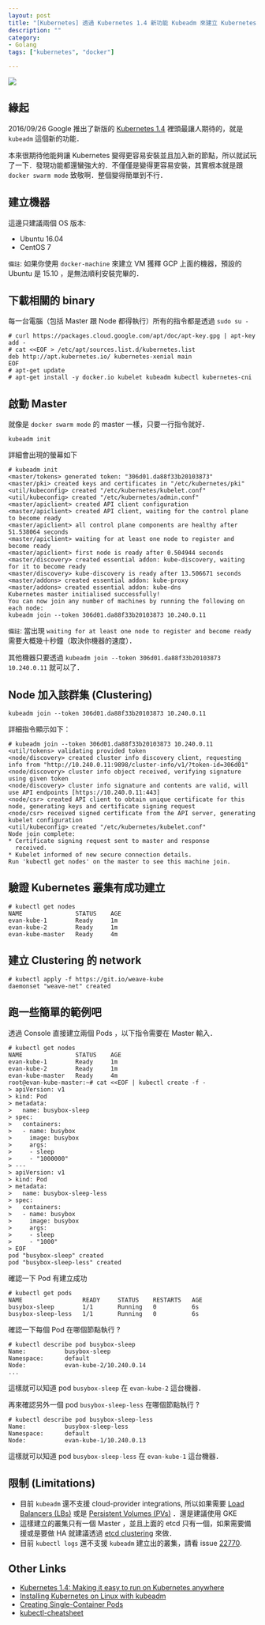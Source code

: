```yaml
---
layout: post
title: "[Kubernetes] 透過 Kubernetes 1.4 新功能 Kubeadm 來建立 Kubernetes Cluster"
description: ""
category: 
- Golang
tags: ["kubernetes", "docker"]

---
```


![](http://blog.arungupta.me/wp-content/uploads/2015/01/kubernetes-logo.png)

## 緣起

2016/09/26 Google 推出了新版的 [Kubernetes 1.4](http://blog.kubernetes.io/2016/09/kubernetes-1.4-making-it-easy-to-run-on-kuberentes-anywhere.html?m=1) 裡頭最讓人期待的，就是 `kubeadm` 這個新的功能．

本來很期待他能夠讓 Kubernetes 變得更容易安裝並且加入新的節點，所以就試玩了一下．發現功能都還蠻強大的．不僅僅是變得更容易安裝，其實根本就是跟 `docker swarm mode` 致敬啊．整個變得簡單到不行．

## 建立機器

這邊只建議兩個 OS 版本:

- Ubuntu 16.04
- CentOS 7

`備註`: 如果你使用 `docker-machine` 來建立 VM 獲釋 GCP 上面的機器，預設的 Ubuntu 是 15.10 ，是無法順利安裝完畢的．

## 下載相關的 binary

每一台電腦（包括 Master 跟 Node 都得執行）所有的指令都是透過 `sudo su -`

```
# curl https://packages.cloud.google.com/apt/doc/apt-key.gpg | apt-key add -
# cat <<EOF > /etc/apt/sources.list.d/kubernetes.list
deb http://apt.kubernetes.io/ kubernetes-xenial main
EOF
# apt-get update
# apt-get install -y docker.io kubelet kubeadm kubectl kubernetes-cni
```

## 啟動 Master

就像是 `docker swarm mode` 的 master 一樣，只要一行指令就好．

```
kubeadm init
```

詳細會出現的螢幕如下

```
# kubeadm init
<master/tokens> generated token: "306d01.da88f33b20103873"
<master/pki> created keys and certificates in "/etc/kubernetes/pki"
<util/kubeconfig> created "/etc/kubernetes/kubelet.conf"
<util/kubeconfig> created "/etc/kubernetes/admin.conf"
<master/apiclient> created API client configuration
<master/apiclient> created API client, waiting for the control plane to become ready
<master/apiclient> all control plane components are healthy after 51.538064 seconds
<master/apiclient> waiting for at least one node to register and become ready
<master/apiclient> first node is ready after 0.504944 seconds
<master/discovery> created essential addon: kube-discovery, waiting for it to become ready
<master/discovery> kube-discovery is ready after 13.506671 seconds
<master/addons> created essential addon: kube-proxy
<master/addons> created essential addon: kube-dns
Kubernetes master initialised successfully!
You can now join any number of machines by running the following on each node:
kubeadm join --token 306d01.da88f33b20103873 10.240.0.11
```

`備註`: 當出現 `waiting for at least one node to register and become ready` 需要大概幾十秒鐘（取決你機器的速度）．

其他機器只要透過 `kubeadm join --token 306d01.da88f33b20103873 10.240.0.11` 就可以了．

## Node 加入該群集 (Clustering)

```
kubeadm join --token 306d01.da88f33b20103873 10.240.0.11
```

 詳細指令顯示如下：
 
```
# kubeadm join --token 306d01.da88f33b20103873 10.240.0.11
<util/tokens> validating provided token
<node/discovery> created cluster info discovery client, requesting info from "http://10.240.0.11:9898/cluster-info/v1/?token-id=306d01"
<node/discovery> cluster info object received, verifying signature using given token
<node/discovery> cluster info signature and contents are valid, will use API endpoints [https://10.240.0.11:443]
<node/csr> created API client to obtain unique certificate for this node, generating keys and certificate signing request
<node/csr> received signed certificate from the API server, generating kubelet configuration
<util/kubeconfig> created "/etc/kubernetes/kubelet.conf"
Node join complete:
* Certificate signing request sent to master and response
  received.
* Kubelet informed of new secure connection details.
Run 'kubectl get nodes' on the master to see this machine join.
```

## 驗證 Kubernetes 叢集有成功建立

```
# kubectl get nodes
NAME               STATUS    AGE
evan-kube-1        Ready     1m
evan-kube-2        Ready     1m
evan-kube-master   Ready     4m
```

## 建立 Clustering 的 network

```
# kubectl apply -f https://git.io/weave-kube
daemonset "weave-net" created
```

## 跑一些簡單的範例吧

透過 Console 直接建立兩個 Pods ，以下指令需要在 Master 輸入．

```
# kubectl get nodes
NAME               STATUS    AGE
evan-kube-1        Ready     1m
evan-kube-2        Ready     1m
evan-kube-master   Ready     4m
root@evan-kube-master:~# cat <<EOF | kubectl create -f -
> apiVersion: v1
> kind: Pod
> metadata:
>   name: busybox-sleep
> spec:
>   containers:
>   - name: busybox
>     image: busybox
>     args:
>     - sleep
>     - "1000000"
> ---
> apiVersion: v1
> kind: Pod
> metadata:
>   name: busybox-sleep-less
> spec:
>   containers:
>   - name: busybox
>     image: busybox
>     args:
>     - sleep
>     - "1000"
> EOF
pod "busybox-sleep" created
pod "busybox-sleep-less" created
```


確認一下 Pod 有建立成功

```
# kubectl get pods
NAME                 READY     STATUS    RESTARTS   AGE
busybox-sleep        1/1       Running   0          6s
busybox-sleep-less   1/1       Running   0          6s
```

確認一下每個 Pod 在哪個節點執行 ?

```
# kubectl describe pod busybox-sleep
Name:           busybox-sleep
Namespace:      default
Node:           evan-kube-2/10.240.0.14
...
```

這樣就可以知道 pod `busybox-sleep` 在 `evan-kube-2` 這台機器．

再來確認另外一個 pod `busybox-sleep-less` 在哪個節點執行 ?

```
# kubectl describe pod busybox-sleep-less
Name:           busybox-sleep-less
Namespace:      default
Node:           evan-kube-1/10.240.0.13
```

這樣就可以知道 pod `busybox-sleep-less` 在 `evan-kube-1` 這台機器．

## 限制 (Limitations)


- 目前 `kubeadm` 還不支援 cloud-provider integrations, 所以如果需要 [Load Balancers (LBs)](http://kubernetes.io/docs/user-guide/load-balancer/) 或是 [Persistent Volumes (PVs)](http://kubernetes.io/docs/user-guide/persistent-volumes/walkthrough/) ．還是建議使用 GKE 
- 這樣建立的叢集只有一個 Master ，並且上面的 etcd 只有一個，如果需要備援或是要做 HA 就建議透過 [etcd clustering](https://coreos.com/etcd/docs/latest/admin_guide.html) 來做．
- 目前 `kubectl logs` 還不支援 `kubeadm` 建立出的叢集，請看 issue [22770](https://github.com/kubernetes/kubernetes/issues/22770).


## Other Links

- [Kubernetes 1.4: Making it easy to run on Kubernetes anywhere](http://blog.kubernetes.io/2016/09/kubernetes-1.4-making-it-easy-to-run-on-kuberentes-anywhere.html?m=1)
- [Installing Kubernetes on Linux with kubeadm](http://kubernetes.io/docs/getting-started-guides/kubeadm/)
- [Creating Single-Container Pods](http://kubernetes.io/docs/user-guide/pods/single-container/)
- [kubectl-cheatsheet](http://kubernetes.io/docs/user-guide/kubectl-cheatsheet/)